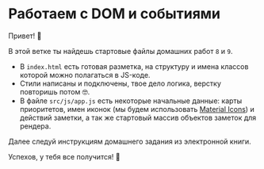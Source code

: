 # Работаем с DOM и событиями

Привет! 👋

В этой ветке ты найдешь стартовые файлы домашних работ `8` и `9`.

- В `index.html` есть готовая разметка, на структуру и имена классов которой
  можно полагаться в JS-коде.
- Стили написаны и подключены, твое дело логика, верстку повторишь потом 🤓.
- В файле `src/js/app.js` есть некоторые начальные данные: карты приоритетов,
  имен иконок (мы будем использовать
  [ Material Icons](https://google.github.io/material-design-icons/)) и действий
  заметки, а так же стартовый массив объектов заметок для рендера.

Далее следуй инструкциям домашнего задания из электронной книги.

Успехов, у тебя все получится! 🤖
